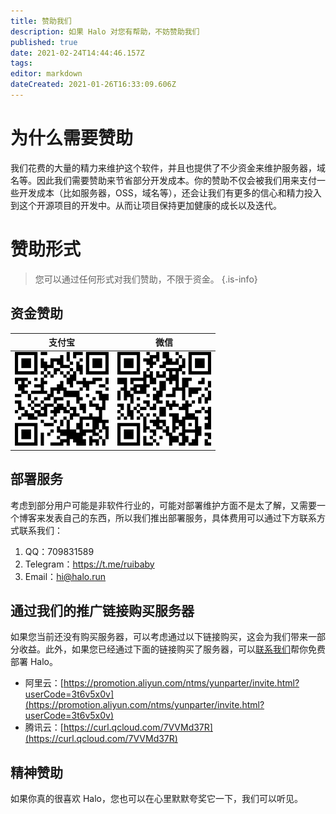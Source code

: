 ```yaml
---
title: 赞助我们
description: 如果 Halo 对您有帮助，不妨赞助我们
published: true
date: 2021-02-24T14:44:46.157Z
tags: 
editor: markdown
dateCreated: 2021-01-26T16:33:09.606Z
---
```


# 为什么需要赞助

我们花费的大量的精力来维护这个软件，并且也提供了不少资金来维护服务器，域名等。因此我们需要赞助来节省部分开发成本。你的赞助不仅会被我们用来支付一些开发成本（比如服务器，OSS，域名等），还会让我们有更多的信心和精力投入到这个开源项目的开发中。从而让项目保持更加健康的成长以及迭代。

# 赞助形式

> 您可以通过任何形式对我们赞助，不限于资金。
{.is-info}

## 资金赞助

| 支付宝 | 微信 |
| ------ | ---- |
|   <img alt="ali-pay.png" src="/assets/ali-pay.png" style="width: 150px;">     |   <img alt="wechat-pay.png" src="/assets/wechat-pay.png" style="width: 150px;">   |

## 部署服务

考虑到部分用户可能是非软件行业的，可能对部署维护方面不是太了解，又需要一个博客来发表自己的东西，所以我们推出部署服务，具体费用可以通过下方联系方式联系我们：

1. QQ：709831589
2. Telegram：https://t.me/ruibaby
2. Email：[hi@halo.run](mailto:hi@halo.run)

## 通过我们的推广链接购买服务器

如果您当前还没有购买服务器，可以考虑通过以下链接购买，这会为我们带来一部分收益。此外，如果您已经通过下面的链接购买了服务器，可以[联系我们](mailto:hi@halo.run)帮你免费部署 Halo。

- 阿里云：[https://promotion.aliyun.com/ntms/yunparter/invite.html?userCode=3t6v5x0v](https://promotion.aliyun.com/ntms/yunparter/invite.html?userCode=3t6v5x0v)
- 腾讯云：[https://curl.qcloud.com/7VVMd37R](https://curl.qcloud.com/7VVMd37R)

## 精神赞助

如果你真的很喜欢 Halo，您也可以在心里默默夸奖它一下，我们可以听见。

